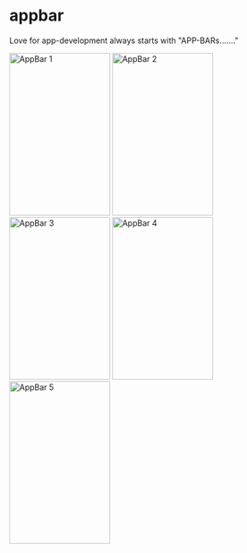 # appbar

Love for app-development always starts with "APP-BARs......."



<img alt="AppBar 1"  height="290" width="180" src="https://user-images.githubusercontent.com/71622834/160993315-1f8fab6d-3fa4-4238-8c52-2f256433fbf3.png">
<img  alt="AppBar 2"  height="290" width="180" src="https://user-images.githubusercontent.com/71622834/161115655-9bde08a8-7ac3-446c-9d6a-395eb3f1f8e6.png">
<img  alt="AppBar 3"  height="290" width="180" src="https://user-images.githubusercontent.com/71622834/161393413-77c38e7c-d3b7-483d-9806-e0fdc9690f50.png">
<img  alt="AppBar 4"  height="290" width="180" src="https://user-images.githubusercontent.com/71622834/161399338-49ecbb3b-755d-414b-b9b3-b187a4b19256.png">
<img  alt="AppBar 5"  height="290" width="180" src="https://user-images.githubusercontent.com/71622834/162032487-387c8dec-85ae-4333-82fd-e19f5ff64c55.png">



